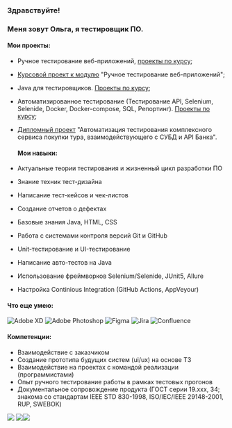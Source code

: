 ### Здравствуйте!

### Меня зовут Ольга, я тестировщик ПО.

#### Мои проекты:

- Ручное тестирование веб-приложений, [проекты по курсу](https://github.com/FecklaSveckla/FecklaSveckla/blob/main/HomeworkIntroductiontoTesting.md);
- [Курсовой проект к модулю](https://docs.google.com/document/d/1BaFi8vJ_C6zmVfBg3IHFha3w0ltfpXpOa9QPlrRX5Xo/edit?usp=sharing) "Ручное тестирование веб-приложений";
- Java для тестировщиков. [Проекты по курсу](https://github.com/FecklaSveckla/FecklaSveckla/edit/main/JavaTesterHomework.md);
- Автоматизированное тестирование (Тестирование API, Selenium, Selenide, Docker, Docker-compose, SQL, Репортинг). [Проекты по курсу](https://github.com/FecklaSveckla/FecklaSveckla/blob/main/HomeworkAutomatedTesting.md);
- [Дипломный проект](https://github.com/FecklaSveckla/Diplom/blob/main/README.md) "Автоматизация тестирования комплексного сервиса покупки тура, взаимодействующего с СУБД и API Банка".

  #### Мои навыки:

- Актуальные теории тестирования и жизненный цикл разработки ПО
- Знание техник тест-дизайна
- Написание тест-кейсов и чек-листов
- Создание отчетов о дефектах
- Базовые знания Java, HTML, CSS
- Работа с системами контроля версий Git и GitHub
- Unit-тестирование и UI-тестирование
- Написание авто-тестов на Java
- Использование фреймворков Selenium/Selenide, JUnit5, Allure
- Настройка Continious Integration (GitHub Actions, AppVeyour)

#### Что еще умею:

![Adobe XD](https://img.shields.io/badge/Adobe%20XD-470137?style=for-the-badge&logo=Adobe%20XD&logoColor=#FF61F6)    ![Adobe Photoshop](https://img.shields.io/badge/adobe%20photoshop-%2331A8FF.svg?style=for-the-badge&logo=adobe%20photoshop&logoColor=white)    ![Figma](https://img.shields.io/badge/figma-%23F24E1E.svg?style=for-the-badge&logo=figma&logoColor=white)    ![Jira](https://img.shields.io/badge/jira-%230A0FFF.svg?style=for-the-badge&logo=jira&logoColor=white)    ![Confluence](https://img.shields.io/badge/confluence-%23172BF4.svg?style=for-the-badge&logo=confluence&logoColor=white)

#### Компетенции:

- Взаимодействие с заказчиком
- Создание прототипа будущих систем (ui/ux) на основе ТЗ
- Взаимодействие на проектах с командой реализации (программистами)
- Опыт ручного тестирование работы в рамках тестовых прогонов
- Документальное сопровождение продукта (ГОСТ серии 19.ххх, 34; знакома со стандартам IEEE STD 830-1998, ISO/IEC/IEEE 29148-2001, RUP,  SWEBOK)






![](http://github-profile-summary-cards.vercel.app/api/cards/profile-details?username=FecklaSveckla&theme=buefy)
![](http://github-profile-summary-cards.vercel.app/api/cards/repos-per-language?username=FecklaSveckla&theme=buefy)![](http://github-profile-summary-cards.vercel.app/api/cards/stats?username=FecklaSveckla&theme=buefy)



  

 
